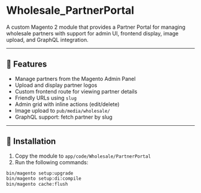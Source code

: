 # Wholesale_PartnerPortal

A custom Magento 2 module that provides a Partner Portal for managing wholesale partners with support for admin UI, frontend display, image upload, and GraphQL integration.

---

## 🔧 Features

- Manage partners from the Magento Admin Panel
- Upload and display partner logos
- Custom frontend route for viewing partner details
- Friendly URLs using `slug`
- Admin grid with inline actions (edit/delete)
- Image upload to `pub/media/wholesale/`
- GraphQL support: fetch partner by slug

---

## 🚀 Installation

1. Copy the module to `app/code/Wholesale/PartnerPortal`
2. Run the following commands:

```bash
bin/magento setup:upgrade
bin/magento setup:di:compile
bin/magento cache:flush
